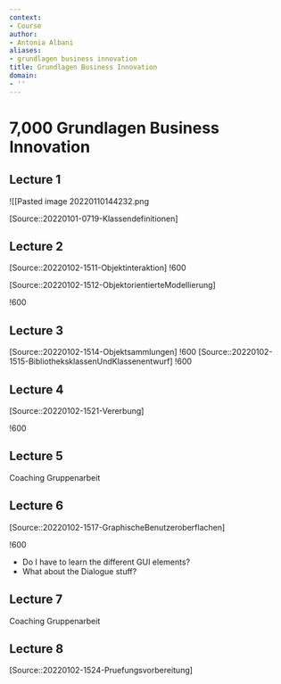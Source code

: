 ```yaml
---
context:
- Course
author:
- Antonia Albani
aliases:
- grundlagen business innovation
title: Grundlagen Business Innovation
domain:
- ''
---
```


# 7,000 Grundlagen Business Innovation

## Lecture 1


![[Pasted image 20220110144232.png

[Source::20220101-0719-Klassendefinitionen]

## Lecture 2

[Source::20220102-1511-Objektinteraktion]
!600

[Source::20220102-1512-ObjektorientierteModellierung]

!600

## Lecture 3

[Source::20220102-1514-Objektsammlungen]
!600
[Source::20220102-1515-BibliotheksklassenUndKlassenentwurf]
!600

## Lecture 4

[Source::20220102-1521-Vererbung]

!600

## Lecture 5

Coaching Gruppenarbeit

## Lecture 6

[Source::20220102-1517-GraphischeBenutzeroberflachen]

!600
- Do I have to learn the different GUI elements?
- What about the Dialogue stuff?

## Lecture 7

Coaching Gruppenarbeit

## Lecture 8

[Source::20220102-1524-Pruefungsvorbereitung]
